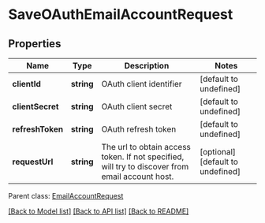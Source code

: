 
# SaveOAuthEmailAccountRequest

## Properties
Name | Type | Description | Notes
------------ | ------------- | ------------- | -------------
**clientId** | **string** | OAuth client identifier              | [default to undefined]
**clientSecret** | **string** | OAuth client secret              | [default to undefined]
**refreshToken** | **string** | OAuth refresh token              | [default to undefined]
**requestUrl** | **string** | The url to obtain access token. If not specified, will try to discover from email account host.              | [optional] [default to undefined]

 Parent class: [EmailAccountRequest](EmailAccountRequest.md)

[[Back to Model list]](README.md#documentation-for-models) [[Back to API list]](README.md#documentation-for-api-endpoints) [[Back to README]](README.md)
